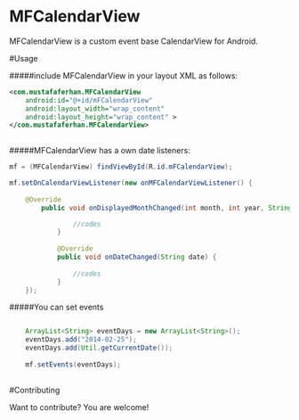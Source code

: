 MFCalendarView
==============

MFCalendarView is a custom event base CalendarView for Android.


#Usage

#####include MFCalendarView in your layout XML as follows:
```xml
<com.mustafaferhan.MFCalendarView
	android:id="@+id/mFCalendarView"
    android:layout_width="wrap_content"
    android:layout_height="wrap_content" >
</com.mustafaferhan.MFCalendarView>
    
```

#####MFCalendarView has a own date listeners:

```java
mf = (MFCalendarView) findViewById(R.id.mFCalendarView);

mf.setOnCalendarViewListener(new onMFCalendarViewListener() {
			
	@Override
		public void onDisplayedMonthChanged(int month, int year, String monthStr) {

				//codes		
			}
			
			@Override
			public void onDateChanged(String date) {
			
				//codes
			}
	});


```

#####You can set events

```java

	ArrayList<String> eventDays = new ArrayList<String>();
	eventDays.add("2014-02-25");
	eventDays.add(Util.getCurrentDate());
	
	mf.setEvents(eventDays);
		
```

#Contributing

Want to contribute? You are welcome!
